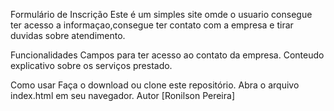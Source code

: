 Formulário de Inscrição
Este é um simples site omde o usuario consegue ter acesso a informaçao,consegue ter contato com a empresa e tirar duvidas sobre
atendimento.

Funcionalidades
Campos para ter acesso ao contato da empresa.
Conteudo explicativo sobre os serviços prestado.

Como usar
Faça o download ou clone este repositório.
Abra o arquivo index.html em seu navegador.
Autor
[Ronilson Pereira]
